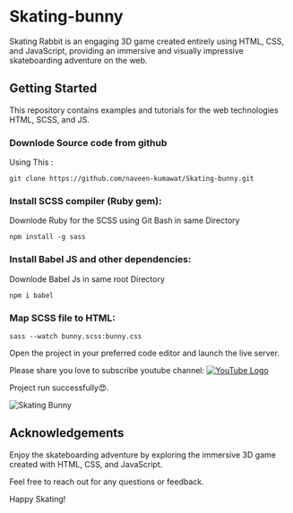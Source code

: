 # Skating-bunny
Skating Rabbit is an engaging 3D game created entirely using HTML, CSS, and JavaScript, providing an immersive and visually impressive skateboarding adventure on the web.

## Getting Started
This repository contains examples and tutorials for the web technologies HTML, SCSS, and JS.

### Downlode Source code from github
Using This : 

```
git clone https://github.com/naveen-kumawat/Skating-bunny.git
```
### Install SCSS compiler (Ruby gem): 
Downlode Ruby for the SCSS using Git Bash in same Directory 
```
npm install -g sass
```
### Install Babel JS and other dependencies:
Downlode Babel Js  in same root Directory 
```
npm i babel
```

### Map SCSS file to HTML:

```
sass --watch bunny.scss:bunny.css
```
Open the project in your preferred code editor and launch the live server.

Please share you love to subscribe youtube channel:
[![YouTube Logo](https://example.com/images/youtube_logo.png)](https://www.youtube.com/c/YourChannelName)

Project run successfully😍.

![Skating Bunny](https://github.com/naveen-kumawat/Skating-bunny/assets/63699592/68e9759f-821b-4173-bbd9-68b1f3237866)


## Acknowledgements
Enjoy the skateboarding adventure by exploring the immersive 3D game created with HTML, CSS, and JavaScript.

Feel free to reach out for any questions or feedback.

Happy Skating!



